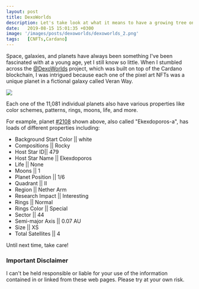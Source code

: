 ```yaml
---
layout: post
title: DexoWorlds
description: Let's take look at what it means to have a growing tree on Cardano.
date:   2019-08-15 15:01:35 +0300
image: '/images/posts/dexoworlds/dexoworlds_2.png'
tags:   [CNFTs,Cardano]
---
```

Space, galaxies, and planets have always been something I've been fascinated with at a young age, yet I still know so little. When I stumbled across the [@DexoWorlds](https://twitter.com/DexoWorlds) project, which was built on top of the Cardano blockchain, I was intrigued because each one of the pixel art NFTs was a unique planet in a fictional galaxy called Veran Way. 

![](/images/posts/dexoworlds/dexoworlds_5s.png)

Each one of the 11,081 individual planets also have various properties like color schemes, patterns, rings, moons, life, and more. 

For example, planet [#2108](https://pool.pm/862cd06c4504de6114a29e0b863751ee84ad455493d43aeeb727d896.DexoWorld2108) shown above, also called "Ekexdoporos-a", has loads of different properties including: 

- Background Start Color || white
- Compositions || Rocky 
- Host Star ID|| 479
- Host Star Name || Ekexdoporos
- Life || None
- Moons || 1
- Planet Position || 1/6
- Quadrant || II
- Region || Nether Arm
- Research Impact || Interesting
- Rings || Normal
- Rings Color || Special 
- Sector || 44
- Semi-major Axis || 0.07 AU
- Size || XS
- Total Satellites || 4

Until next time, take care! 

### Important Disclaimer
I can't be held responsible or liable for your use of the information contained in or linked from these web pages. Please try at your own risk.

